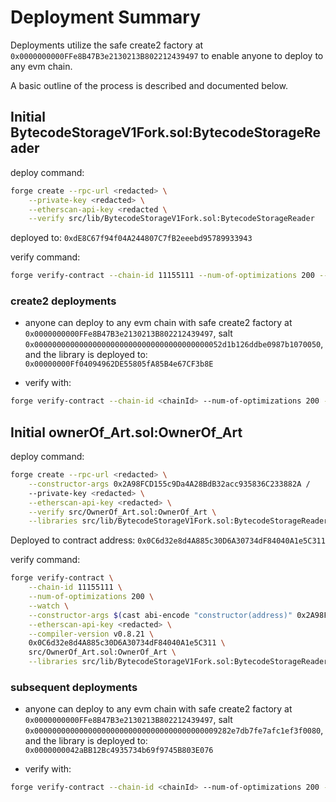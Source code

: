 # Deployment Summary

Deployments utilize the safe create2 factory at `0x0000000000FFe8B47B3e2130213B802212439497` to enable anyone to deploy to any evm chain.

A basic outline of the process is described and documented below.

## Initial BytecodeStorageV1Fork.sol:BytecodeStorageReader

deploy command:

```bash
forge create --rpc-url <redacted> \
    --private-key <redacted> \
    --etherscan-api-key <redacted \
    --verify src/lib/BytecodeStorageV1Fork.sol:BytecodeStorageReader
```

deployed to: `0xdE8C67f94f04A244807C7fB2eeebd95789933943`

verify command:

```bash
forge verify-contract --chain-id 11155111 --num-of-optimizations 200 --watch --etherscan-api-key <redacted> --compiler-version v0.8.21 0xdE8C67f94f04A244807C7fB2eeebd95789933943 src/lib/BytecodeStorageV1Fork.sol:BytecodeStorageReader
```

### create2 deployments

- anyone can deploy to any evm chain with safe create2 factory at `0x0000000000FFe8B47B3e2130213B802212439497`, salt `0x000000000000000000000000000000000000000052d1b126ddbe0987b1070050`, and the library is deployed to: `0x00000000Ff04094962DE55805fA85B4e67CF3b8E`

- verify with:

```bash
forge verify-contract --chain-id <chainId> --num-of-optimizations 200 --watch --etherscan-api-key <redacted> --compiler-version v0.8.21 0x00000000Ff04094962DE55805fA85B4e67CF3b8E src/lib/BytecodeStorageV1Fork.sol:BytecodeStorageReader
```

## Initial ownerOf_Art.sol:OwnerOf_Art

deploy command:

```bash
forge create --rpc-url <redacted> \
    --constructor-args 0x2A98FCD155c9Da4A28BdB32acc935836C233882A /
    --private-key <redacted> \
    --etherscan-api-key <redacted> \
    --verify src/OwnerOf_Art.sol:OwnerOf_Art \
    --libraries src/lib/BytecodeStorageV1Fork.sol:BytecodeStorageReader:0x00000000Ff04094962DE55805fA85B4e67CF3b8E
```

Deployed to contract address: `0x0C6d32e8d4A885c30D6A30734dF84040A1e5C311`

verify command:

```bash
forge verify-contract \
    --chain-id 11155111 \
    --num-of-optimizations 200 \
    --watch \
    --constructor-args $(cast abi-encode "constructor(address)" 0x2A98FCD155c9Da4A28BdB32acc935836C233882A) \
    --etherscan-api-key <redacted> \
    --compiler-version v0.8.21 \
    0x0C6d32e8d4A885c30D6A30734dF84040A1e5C311 \
    src/OwnerOf_Art.sol:OwnerOf_Art \
    --libraries src/lib/BytecodeStorageV1Fork.sol:BytecodeStorageReader:0x00000000Ff04094962DE55805fA85B4e67CF3b8E
```

### subsequent deployments

- anyone can deploy to any evm chain with safe create2 factory at `0x0000000000FFe8B47B3e2130213B802212439497`, salt `0x00000000000000000000000000000000000000009282e7db7fe7afc1ef3f0080`, and the library is deployed to: `0x0000000042aBB12Bc4935734b69f9745B803E076`

- verify with:

```bash
forge verify-contract --chain-id <chainId> --num-of-optimizations 200 --watch --constructor-args $(cast abi-encode "constructor(address)" 0x2A98FCD155c9Da4A28BdB32acc935836C233882A --etherscan-api-key <redacted> --compiler-version v0.8.21 0x0000000042aBB12Bc4935734b69f9745B803E076 src/OwnerOf_Art.sol:OwnerOf_Art --libraries src/lib/BytecodeStorageV1Fork.sol:BytecodeStorageReader:0x00000000Ff04094962DE55805fA85B4e67CF3b8E
```
